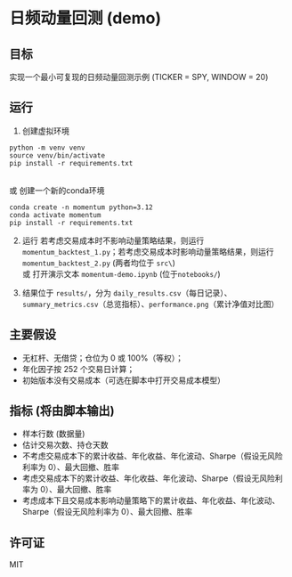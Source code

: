 # 日频动量回测 (demo)

## 目标
实现一个最小可复现的日频动量回测示例 (TICKER = SPY, WINDOW = 20)

## 运行
1. 创建虚拟环境
```
python -m venv venv
source venv/bin/activate
pip install -r requirements.txt
```
<br>
    或 创建一个新的conda环境

```
conda create -n momentum python=3.12
conda activate momentum
pip install -r requirements.txt
```

2. 运行
若考虑交易成本时不影响动量策略结果，则运行 `momentum_backtest_1.py`；若考虑交易成本时影响动量策略结果，则运行 `momentum_backtest_2.py` (两者均位于 `src\`) <br>
    或 打开演示文本 `momentum-demo.ipynb` (位于`notebooks/`)

3. 结果位于 `results/`，分为 `daily_results.csv`（每日记录）、`summary_metrics.csv`（总览指标）、`performance.png`（累计净值对比图）

## 主要假设
- 无杠杆、无借贷；仓位为 0 或 100%（等权）；  
- 年化因子按 252 个交易日计算；  
- 初始版本没有交易成本（可选在脚本中打开交易成本模型）

## 指标 (将由脚本输出)
- 样本行数 (数据量)
- 估计交易次数、持仓天数
- 不考虑交易成本下的累计收益、年化收益、年化波动、Sharpe（假设无风险利率为 0）、最大回撤、胜率
- 考虑交易成本下的累计收益、年化收益、年化波动、Sharpe（假设无风险利率为 0）、最大回撤、胜率
- 考虑成本下且交易成本影响动量策略下的累计收益、年化收益、年化波动、Sharpe（假设无风险利率为 0）、最大回撤、胜率

## 许可证
MIT